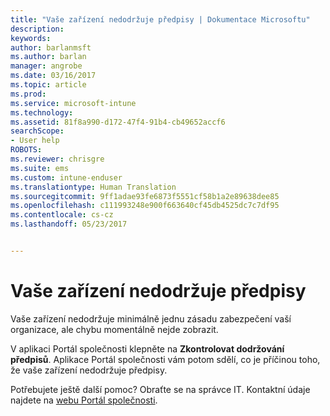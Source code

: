 ```yaml
---
title: "Vaše zařízení nedodržuje předpisy | Dokumentace Microsoftu"
description: 
keywords: 
author: barlanmsft
ms.author: barlan
manager: angrobe
ms.date: 03/16/2017
ms.topic: article
ms.prod: 
ms.service: microsoft-intune
ms.technology: 
ms.assetid: 81f8a990-d172-47f4-91b4-cb49652accf6
searchScope:
- User help
ROBOTS: 
ms.reviewer: chrisgre
ms.suite: ems
ms.custom: intune-enduser
ms.translationtype: Human Translation
ms.sourcegitcommit: 9ff1adae93fe6873f5551cf58b1a2e89638dee85
ms.openlocfilehash: c111993248e900f663640cf45db4525dc7c7df95
ms.contentlocale: cs-cz
ms.lasthandoff: 05/23/2017


---
```


# <a name="your-device-is-noncompliant"></a>Vaše zařízení nedodržuje předpisy

Vaše zařízení nedodržuje minimálně jednu zásadu zabezpečení vaší organizace, ale chybu momentálně nejde zobrazit.  

V aplikaci Portál společnosti klepněte na **Zkontrolovat dodržování předpisů**. Aplikace Portál společnosti vám potom sdělí, co je příčinou toho, že vaše zařízení nedodržuje předpisy.

Potřebujete ještě další pomoc? Obraťte se na správce IT. Kontaktní údaje najdete na [webu Portál společnosti](http://portal.manage.microsoft.com).

